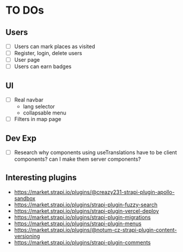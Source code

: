 # TO DOs

## Users

- [ ] Users can mark places as visited
- [ ] Register, login, delete users
- [ ] User page
- [ ] Users can earn badges

## UI

- [ ] Real navbar
  - lang selector
  - collapsable menu
- [ ] Filters in map page

## Dev Exp

- [ ] Research why components using useTranslations have to be client components? can I make them server components?

## Interesting plugins

- <https://market.strapi.io/plugins/@creazy231-strapi-plugin-apollo-sandbox>
- <https://market.strapi.io/plugins/strapi-plugin-fuzzy-search>
- <https://market.strapi.io/plugins/strapi-plugin-vercel-deploy>
- <https://market.strapi.io/plugins/strapi-plugin-migrations>
- <https://market.strapi.io/plugins/strapi-plugin-menus>
- <https://market.strapi.io/plugins/@notum-cz-strapi-plugin-content-versioning>
- <https://market.strapi.io/plugins/strapi-plugin-comments>
